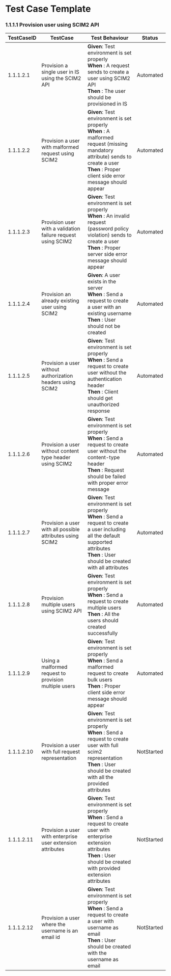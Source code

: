 # Test Case Template

### 1.1.1.1 Provision user using SCIM2 API

| TestCaseID   | TestCase                                                      | Test Behaviour                                                                                                                                                                                          |     Status      |
|--------------|---------------------------------------------------------------|---------------------------------------------------------------------------------------------------------------------------------------------------------------------------------------------------------|-----------------|
| 1.1.1.2.1    | Provision a single user in IS using the SCIM2 API             | **Given**: Test environment is set properly</br> **When** : A request sends to create a user using SCIM2 API</br> **Then** : The user should be provisioned in IS                                       | Automated       |
| 1.1.1.2.2    | Provision a user with malformed request using SCIM2           | **Given**: Test environment is set properly</br> **When** : A malformed request (missing mandatory attribute) sends to create a user</br> **Then** : Proper client side error message should appear     | Automated       |
| 1.1.1.2.3    | Provision user with a validation failure  request using SCIM2 | **Given**: Test environment is set properly</br> **When** : An invalid request (password policy violation) sends to create a user</br> **Then** : Proper server side error message should appear        | Automated       |
| 1.1.1.2.4    | Provision an already existing user using SCIM2                | **Given**: A user exists in the server</br> **When** : Send a request to create a user with an existing username</br> **Then** : User should not be created                                             | Automated       |
| 1.1.1.2.5    | Provision a user without authorization headers using SCIM2    | **Given**: Test environment is set properly</br> **When** : Send a request to create user without the authentication header</br> **Then** : Client should get unauthorized response                     | Automated       |
| 1.1.1.2.6    | Provision a user without content type header using SCIM2      | **Given**: Test environment is set properly</br> **When** : Send a request to create user without the content-type header</br> **Then** : Request should be failed with proper error message            | Automated       |
| 1.1.1.2.7    | Provision a user with all possible attributes using SCIM2     | **Given**: Test environment is set properly</br> **When** : Send a request to create a user including all the default supported attributes</br> **Then** : User should be created with all attributes   | Automated       |
| 1.1.1.2.8    | Provision multiple users using SCIM2 API                      | **Given**: Test environment is set properly</br> **When** : Send a request to create multiple users </br> **Then** : All the users should created successfully                                          | Automated       |
| 1.1.1.2.9    | Using a malformed request to provision multiple users         | **Given**: Test environment is set properly</br> **When** : Send a malformed request to create bulk users </br> **Then** : Proper client side error message should appear                               | Automated       |
| 1.1.1.2.10   | Provision a user with full request representation            | **Given**: Test environment is set properly</br> **When** : Send a request to create user with full scim2 representation  </br> **Then** : User should be created with all the provided attributes       | NotStarted      |
| 1.1.1.2.11   | Provision a user with enterprise user extension attributes   | **Given**: Test environment is set properly</br> **When** : Send a request to create user with enterprise extension attributes </br> **Then** : User should be created with provided extension attributes| NotStarted      |
| 1.1.1.2.12   | Provision a user where the username is an email id           | **Given**: Test environment is set properly</br> **When** : Send a request to create a user with username as email </br> **Then** : User should be created with the username as email                    | NotStarted      |